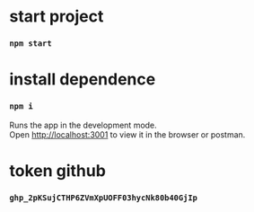 # start project 
### `npm start`

# install dependence 
### `npm i`

Runs the app in the development mode.\
Open [http://localhost:3001](http://localhost:3001) to view it in the browser or postman.

# token github
### `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`
